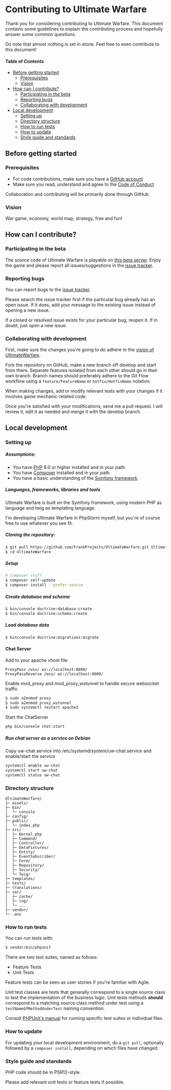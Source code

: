 # Contributing to Ultimate Warfare

Thank you for considering contributing to Ultimate Warfare. This document contains some guidelines to explain the contributing process and hopefully answer some common questions.

Do note that almost nothing is set in stone. Feel free to even contribute to this document!


#### Table of Contents

- [Before getting started](#before-getting-started)
  - [Prerequisites](#prerequisites)
  - [Vision](#vision)
- [How can I contribute?](#how-can-i-contribute)
  - [Participating in the beta](#participating-in-the-beta)
  - [Reporting bugs](#reporting-bugs)
  - [Collaborating with development](#collaborating-with-development)
- [Local development](#local-development)
  - [Setting up](#setting-up)
  - [Directory structure](#directory-structure)
  - [How to run tests](#how-to-run-tests)
  - [How to update](#how-to-update)
  - [Style guide and standards](#style-guide-and-standards)


## Before getting started

### Prerequisites

- For code contributions, make sure you have a [GitHub account](https://github.com/signup/free)
- Make sure you read, understand and agree to the [Code of Conduct](CODE_OF_CONDUCT.md)

Collaboration and contributing will be primarily done through GitHub.


### Vision

War game, economy, world map, strategy, free and fun!
 
## How can I contribute?

### Participating in the beta

The source code of Ultimate Warfare is playable on [this beta server](https://beta.ultimate-warfare.com). Enjoy the game and please report all issues/suggestions in the [issue tracker](https://github.com/FrankProjects/UltimateWarfare/issues). 

### Reporting bugs

You can report bugs to the [issue tracker](https://github.com/FrankProjects/UltimateWarfare/issues).

Please search the issue tracker first if the particular bug already has an open issue. If it does, add your message to the existing issue instead of opening a new issue.

If a closed or resolved issue exists for your particular bug, reopen it. If in doubt, just open a new issue.


### Collaborating with development

First, make sure the changes you're going to do adhere to the [vision of UltimateWarfare](#vision).

Fork the repository on GitHub, make a new branch off develop and start from there. Separate features isolated from each other should go in their own branch. Branch names should preferably adhere to the Git Flow workflow using a `feature/FeatureName` or `hotfix/HotfixName` notation. 

When making changes, add or modify relevant tests with your changes if it involves game mechanic-related code.

Once you're satisfied with your modifications, send me a pull request. I will review it, edit it as needed and merge it with the develop branch.


## Local development
 
### Setting up

##### Assumptions:

- You have [PHP](http://www.php.net/) 8.0 or higher installed and in your path.
- You have [Composer](https://getcomposer.org/) installed and in your path.
- You have a basic understanding of the [Symfony framework](https://symfony.com/).


##### Languages, frameworks, libraries and tools

Ultimate Warfare is built on the Symfony framework, using modern PHP as language and twig as templating language.

I'm developing Ultimate Warfare in PhpStorm myself, but you're of course free to use whatever you see fit.


##### Cloning the repository:

```bash
$ git pull https://github.com/FrankProjects/UltimateWarfare.git UltimateWarfare
$ cd UltimateWarfare
```


##### Setup

```bash
# Composer stuff
$ composer self-update
$ composer install --prefer-source

```


##### Create database and schema

```bash
$ bin/console doctrine:database:create
$ bin/console doctrine:schema:create
```


##### Load database data

```bash
$ bin/console doctrine:migrations:migrate
```

#### Chat Server

Add to your apache vhost file:
```
ProxyPass /wss/ ws://localhost:8080/
ProxyPassReverse /wss/ ws://localhost:8080/
```

Enable mod_proxy and mod_proxy_wstunnel to handle secure websocket traffic
```bash
$ sudo a2enmod proxy
$ sudo a2enmod proxy_wstunnel
$ sudo systemctl restart apache2
````

Start the ChatServer
```bash
php bin/console chat:start
```

##### Run chat server as a service on Debian
Copy uw-chat.service into /etc/systemd/system/uw-chat.service and enable/start the service
```bash
systemctl enable uw-chat
systemctl start uw-chat
systemctl status uw-chat
```

### Directory structure

```
UltimateWarfare/
├─ assets/
├─ bin/
│  └─ console
├─ config/
├─ public/
│  └─ index.php
├─ src/
│  ├─ Kernel.php
│  ├─ Command/
│  ├─ Controller/
│  ├─ DataFixtures/
│  ├─ Entity/
│  ├─ EventSubscriber/
│  ├─ Form/
│  ├─ Repository/
│  ├─ Security/
│  └─ Twig/
├─ templates/
├─ tests/
├─ translations/
├─ var/
│  ├─ cache/
│  ├─ log/
│  └─ ...
├─ vendor/
└─ .env
```

### How to run tests

You can run tests with:

```bash
$ vendor/bin/phpunit
```

There are two test suites, named as follows:

- Feature Tests
- Unit Tests

Feature tests can be seen as user stories if you're familiar with Agile.

Unit test classes are tests that generally correspond to a single source class to test the implementation of the business logic. Unit tests methods **should** correspond to a matching source class method under test using a `testNameOfMethodUnderTest` naming convention.

Consult [PHPUnit's manual](https://phpunit.de/manual/5.7/en/index.html) for running specific test suites or individual files.


### How to update

For updating your local development environment, do a `git pull`, optionally followed by a `composer install`, depending on which files have changed.


### Style guide and standards

PHP code should be in PSR12-style.

Please add relevant unit tests or feature tests if possible.
